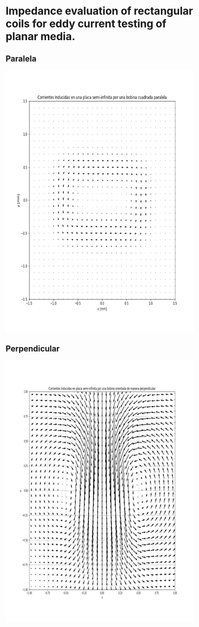 # Impedance evaluation of rectangular coils for eddy current testing of planar media.

## Paralela

<img src="paralela.png" width="700" height="700">

## Perpendicular

<img src="perpendicular.png" width="700" height="700">
